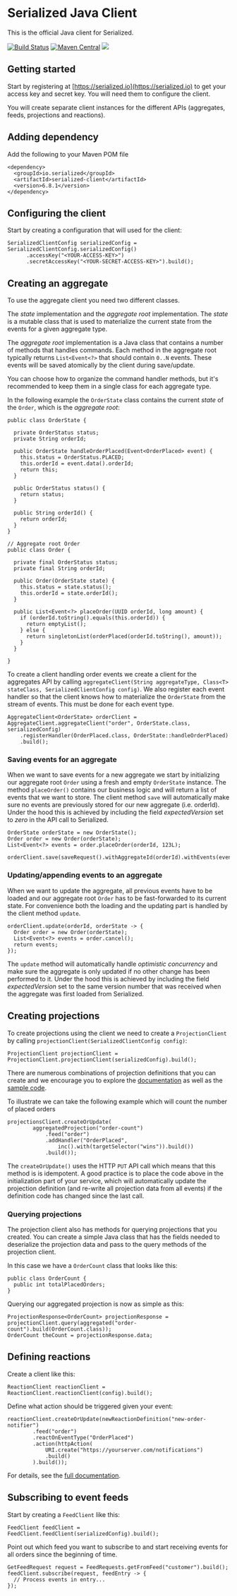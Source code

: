 # Serialized Java Client #

This is the official Java client for Serialized.

[![Build Status](https://travis-ci.org/serialized-io/client-java.svg?branch=master)](https://travis-ci.org/serialized-io/client-java)
[![Maven Central](https://img.shields.io/maven-central/v/io.serialized/serialized-client.svg)](https://maven-badges.herokuapp.com/maven-central/io.serialized/serialized-client)
[![](https://tokei.rs/b1/github/serialized-io/client-java)](https://github.com/serialized-io/client-java)

## Getting started

Start by registering at [https://serialized.io](https://serialized.io) to get your access key and secret key. You will need them to configure the client.

You will create separate client instances for the different APIs (aggregates, feeds, projections and reactions).

## Adding dependency

Add the following to your Maven POM file

```
<dependency>
  <groupId>io.serialized</groupId>
  <artifactId>serialized-client</artifactId>
  <version>6.8.1</version>
</dependency>
```

## Configuring the client
Start by creating a configuration that will used for the client:
```
SerializedClientConfig serializedConfig = SerializedClientConfig.serializedConfig()
      .accessKey("<YOUR-ACCESS-KEY>")
      .secretAccessKey("<YOUR-SECRET-ACCESS-KEY>").build();
```

## Creating an aggregate

To use the aggregate client you need two different classes.

The *state* implementation and the *aggregate root* implementation. The *state* is a mutable class that is used to
 materialize the current state from the events for a given aggregate type.

The *aggregate root* implementation is a Java class that contains a number of methods that handles commands.
Each method in the aggregate root typically returns `List<Event<?>` that should contain `0..N` events.
These events will be saved atomically by the client during save/update.  

You can choose how to organize the command handler methods, but it's recommended to keep them in a single class for each aggregate type.
 
In the following example the `OrderState` class contains the current *state* of the `Order`, which is the *aggregate root*:
```
public class OrderState {

  private OrderStatus status;
  private String orderId;

  public OrderState handleOrderPlaced(Event<OrderPlaced> event) {
    this.status = OrderStatus.PLACED;
    this.orderId = event.data().orderId;
    return this;
  }

  public OrderStatus status() {
    return status;
  }

  public String orderId() {
    return orderId;
  }
}
```

```
// Aggregate root Order
public class Order {

  private final OrderStatus status;
  private final String orderId;

  public Order(OrderState state) {
    this.status = state.status();
    this.orderId = state.orderId();
  }

  public List<Event<?> placeOrder(UUID orderId, long amount) {
    if (orderId.toString().equals(this.orderId)) {
      return emptyList();
    } else {
      return singletonList(orderPlaced(orderId.toString(), amount));
    }
  }

}
```

To create a client handling order events we create a client for the aggregates API by
calling  `aggregateClient(String aggregateType, Class<T> stateClass, SerializedClientConfig config)`.
We also register each event handler so that the client knows how to materialize the `OrderState` from the stream of events.
This must be done for each event type.

```
AggregateClient<OrderState> orderClient = AggregateClient.aggregateClient("order", OrderState.class, serializedConfig)
    .registerHandler(OrderPlaced.class, OrderState::handleOrderPlaced)
    .build();
```

### Saving events for an aggregate

When we want to save events for a new aggregate we start by initializing our aggregate root `Order` using a
fresh and empty `OrderState` instance. The method `placeOrder()` contains our business logic and will return a list of
events that we want to store. 
The client method `save` will automatically make sure no events are previously stored for our new aggregate (i.e. orderId).
Under the hood this is achieved by including the field *expectedVersion* set to *zero* in the API call to Serialized.

```
OrderState orderState = new OrderState();
Order order = new Order(orderState);
List<Event<?> events = order.placeOrder(orderId, 123L);

orderClient.save(saveRequest().withAggregateId(orderId).withEvents(events).build());
```

### Updating/appending events to an aggregate

When we want to update the aggregate, all previous events have to be loaded and our aggregate root `Order` has to be
fast-forwarded to its current state. For convenience both the loading and the updating part is handled by the client 
method `update`.

```
orderClient.update(orderId, orderState -> {
  Order order = new Order(orderState);
  List<Event<?> events = order.cancel();
  return events;
});
```

The `update` method will automatically handle *optimistic concurrency* and make sure the aggregate is only 
updated if no other change has been performed to it.
Under the hood this is achieved by including the field *expectedVersion* set to the same version number that was
received when the aggregate was first loaded from Serialized.   

## Creating projections
To create projections using the client we need to create a `ProjectionClient` by calling `projectionClient(SerializedClientConfig config)`:
```
ProjectionClient projectionClient = ProjectionClient.projectionClient(serializedConfig).build();
```

There are numerous combinations of projection definitions that you can create and we encourage you to explore 
the [documentation](https://docs.serialized.io/api-reference/apis/projections) as well as
the [sample code](https://github.com/serialized-io/samples-java).

To illustrate we can take the following example which will count the number of placed orders
```
projectionsClient.createOrUpdate(
        aggregatedProjection("order-count")
            .feed("order")
            .addHandler("OrderPlaced",
                inc().with(targetSelector("wins")).build())
            .build());
```

The `createOrUpdate()` uses the HTTP `PUT` API call which means that this method is is idempotent. 
A good practice is to place the code above in the initialization part of your service, which will automatically update
the projection definition (and re-write all projection data from all events) if the definition code has changed since
the last call.

### Querying projections

The projection client also has methods for querying projections that you created. You can create a simple Java class
that has the fields needed to deserialize the projection data and pass to the query methods of the projection client.

In this case we have a `OrderCount` class that looks like this:

```
public class OrderCount {
  public int totalPlacedOrders;
}
```

Querying our aggregated projection is now as simple as this:

```
ProjectionResponse<OrderCount> projectionResponse = projectionClient.query(aggregated("order-count").build(OrderCount.class));
OrderCount theCount = projectionResponse.data;
```

## Defining reactions

Create a client like this:

```
ReactionClient reactionClient = ReactionClient.reactionClient(config).build();
```

Define what action should be triggered given your event:

```
reactionClient.createOrUpdate(newReactionDefinition("new-order-notifier")
        .feed("order")
        .reactOnEventType("OrderPlaced")
        .action(httpAction(
            URI.create("https://yourserver.com/notifications")
            .build()
        ).build());
```

For details, see the [full documentation](https://docs.serialized.io/api-reference/apis/reactions).

## Subscribing to event feeds

Start by creating a `FeedClient` like this:
```
FeedClient feedClient = FeedClient.feedClient(serializedConfig).build();
```

Point out which feed you want to subscribe to and start receiving events for all orders since the beginning of time.

```
GetFeedRequest request = FeedRequests.getFromFeed("customer").build();
feedClient.subscribe(request, feedEntry -> {
  // Process events in entry...
});
```

